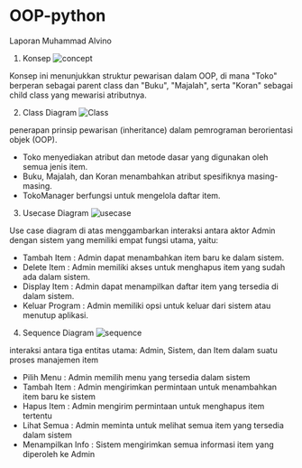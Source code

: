 # OOP-python

Laporan 
Muhammad Alvino

1. Konsep
![concept](https://github.com/user-attachments/assets/5a4364d4-7ac1-4694-89ee-26e206437200)

Konsep ini menunjukkan struktur pewarisan dalam OOP, di mana "Toko" berperan sebagai parent class dan "Buku", "Majalah", serta "Koran" sebagai child class yang mewarisi atributnya. 


2. Class Diagram
![Class](https://github.com/user-attachments/assets/fae1198a-6761-412d-85dd-277df2d8f770)

penerapan prinsip pewarisan (inheritance) dalam pemrograman berorientasi objek (OOP).

- Toko menyediakan atribut dan metode dasar yang digunakan oleh semua jenis item.
- Buku, Majalah, dan Koran menambahkan atribut spesifiknya masing-masing.
- TokoManager berfungsi untuk mengelola daftar item.


3. Usecase Diagram
![usecase](https://github.com/user-attachments/assets/554e19bb-ee00-441f-bcda-80c4dffdc6e6)

Use case diagram di atas menggambarkan interaksi antara aktor Admin dengan sistem yang memiliki empat fungsi utama, yaitu:
- Tambah Item : Admin dapat menambahkan item baru ke dalam sistem.
- Delete Item : Admin memiliki akses untuk menghapus item yang sudah ada dalam sistem.
- Display Item : Admin dapat menampilkan daftar item yang tersedia di dalam sistem.
- Keluar Program : Admin memiliki opsi untuk keluar dari sistem atau menutup aplikasi.


4. Sequence Diagram
![sequence](https://github.com/user-attachments/assets/5f33ade9-2444-48a1-9aa1-0192a98fe3cf)

interaksi antara tiga entitas utama: Admin, Sistem, dan Item dalam suatu proses manajemen item
- Pilih Menu : Admin memilih menu yang tersedia dalam sistem
- Tambah Item : Admin mengirimkan permintaan untuk menambahkan item baru ke sistem
- Hapus Item : Admin mengirim permintaan untuk menghapus item tertentu
- Lihat Semua : Admin meminta untuk melihat semua item yang tersedia dalam sistem
- Menampilkan Info :  Sistem mengirimkan semua informasi item yang diperoleh ke Admin

